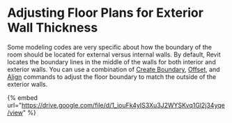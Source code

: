 # Adjusting Floor Plans for Exterior Wall Thickness

Some modeling codes are very specific about how the boundary of the room should be located for external versus internal walls. By default, Revit locates the boundary lines in the middle of the walls for both interior and exterior walls. You can use a combination of [Create Boundary](../commands/#create-boundary), [Offset](../commands/#offset), and [Align](../commands/#align) commands to adjust the floor boundary to match the outside of the exterior walls.

{% embed url="https://drive.google.com/file/d/1_iouFk4yIS3Xu3J2WYSKvq1Gl2j34yqe/view" %}
